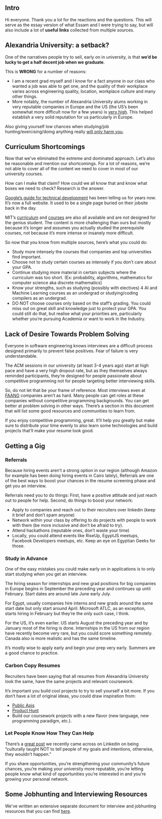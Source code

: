 ## Intro

Hi everyone. Thank you a lot for the reactions and the questions. This will serve as the essay version of what Essam and I were trying to say, but will also include a lot of **useful links** collected from multiple sources.


## Alexandria University: a setback?

One of the narratives people try to sell, early on in university, is that **we’d be lucky to get a half decent job when we graduate**.

This is **WRONG** for a number of reasons:



*   I am a recent grad myself and I know for a fact anyone in our class who wanted a job was able to get one, and the quality of their workplace varies across engineering quality, location, workplace culture and many other things.
*   More notably, the number of Alexandria University alums working in very reputable companies in Europe and the US (the US’s been somewhat more difficult now for a few years) is [very high](https://www.linkedin.com/search/results/people/?facetCurrentCompany=%5B%22309694%22%2C%22207470%22%2C%222494%22%2C%2296622%22%2C%221815218%22%2C%221441%22%2C%221035%22%2C%221586%22%2C%2210667%22%5D&facetPastCompany=%5B%221035%22%2C%221586%22%2C%221441%22%2C%2210667%22%5D&facetSchool=%5B%2212167%22%5D&keywords=software%20engineer&origin=FACETED_SEARCH). This helped establish a very solid reputation for us particularly in Europe.

Also giving yourself low chances when studying/job hunting/exercising/doing anything really [will only harm you](https://en.wikipedia.org/wiki/Strategic_dominance).


## Curriculum Shortcomings 

Now that we’ve eliminated the extreme and dominated approach. Let’s also be reasonable and mention our shortcomings. For a lot of reasons, we’re not able to cover all of the content we need to cover in most of our university courses.

How can I make that claim? How could we all know that and know what boxes we need to check? Research is the answer.

[Google’s guide for technical development](https://techdevguide.withgoogle.com/) has been telling us for years now. It’s now a full website. It used to be a single page buried on their jobsite back in the day.

MIT’s [curriculum](http://catalog.mit.edu/degree-charts/computer-science-engineering-course-6-3/) and [courses](https://ocw.mit.edu/index.htm) are also all available and are not designed for the genius student. The content is more challenging than ours but mostly because it’s longer and assumes you actually studied the prerequisite courses, not because it’s more intense or insanely more difficult.

So now that you know from multiple sources, here’s what you could do:



*   Study more intensely the courses that companies and top universities find important.
*   Choose not to study certain courses as intensely if you don’t care about your GPA.
*   Continue studying more material in certain subjects where the curriculum was too short. (Ex: probability, algorithms, mathematics for computer science aka discrete mathematics)
*   Know your strengths, such as studying (possibly with electives) 4 AI and Machine Learning courses as an undergrad or studying/coding compilers as an undergrad.
*   DO NOT choose courses only based on the staff’s grading. You could miss out on great skill and knowledge just to protect your GPA. You could still do that, but realise what your priorities are, particularly whether you’re pursuing Academia or want to work in the Industry.


## Lack of Desire Towards Problem Solving

Everyone in software engineering knows interviews are a difficult process designed primarily to prevent false positives. Fear of failure is very understandable.

The ACM sessions in our university (at least 3-4 years ago) start at high pace and have a very high dropout rate, but as they themselves always reminded participants, they’re designed for people passionate about competitive programming not for people targeting better interviewing skills.

So, do not let that be your frame of reference. Most interviews even at [FAANG](https://www.investopedia.com/terms/f/faang-stocks.asp) companies aren’t as hard. Many people can get roles at these companies without competitive programming backgrounds. You can get better at problem solving in other ways. There’s a section in this document that will list some good resources and communities to learn from. 

If you enjoy competitive programming, great. It’ll help you greatly but make sure to distribute your time evenly to also learn some technologies and build projects that’ll make your resume look good. 


## Getting a Gig


### Referrals

Because hiring events aren’t a strong option in our region (although Amazon for example has been doing hiring events in Cairo lately), Referrals are one of the best ways to boost your chances in the resume screening phase and get you an interview.

Referrals need you to do things: First, have a positive attitude and just reach out to people for help. Second, do things to boost your network:



*   Apply to companies and reach out to their recruiters over linkedin (keep it brief and don’t spam anyone)
*   Network within your class by offering to do projects with people to work with them (be more inclusive and don’t be afraid to try).
*   Attend hackathons (reputable ones, don’t waste your time)
*   Locally, you could attend events like RiseUp, EgyptJS meetups, Facebook Developers meetups, etc. Keep an eye on Egyptian Geeks for those.


### Study in Advance

One of the easy mistakes you could make early on in applications is to only start studying when you get an interview. 

The hiring season for internships and new grad positions for big companies in Europe begins in September the preceding year and continues up until February. Start dates are around late June early July.

For Egypt, usually companies hire interns and new grads around the same start date but only start around April. Microsoft ATLC, as an exception, starts hiring in February but they’re the only such case, I think.

For the US, it’s even earlier. US starts August the preceding year and by January most of the hiring is done. Internships in the US from our region have recently become very rare, but you could score something remotely. Canada also is more realistic and has the same timeline.

It’s mostly wise to apply early and begin your prep very early. Summers are a good chance to practice.


### Carbon Copy Resumes

Recruiters have been saying that all resumes from Alexandria University look the same, have the same projects and relevant coursework.

It’s important you build cool projects to try to sell yourself a bit more. If you don’t have a lot of original ideas, you could draw inspiration from:



*   [Public Apis](https://github.com/n0shake/Public-APIs)
*   [Product Hunt](producthunt.com)
*   Build our coursework projects with a new flavor (new language, new programming paradigm, etc.).


### Let People Know How They Can Help

There’s a [great post](https://www.linkedin.com/posts/basantshenouda_basantblast-careers-personaldevelopment-activity-6681240475506118656-0kxm) we recently came across on Linkedin on being “culturally taught NOT to tell people of my goals and intentions, otherwise, they wouldn't happen.”

If you share opportunities, you’re strengthening your community’s future chances, you’re making your university more reputable, you’re letting people know what kind of opportunities you’re interested in and you’re growing your personal network.


## Some Jobhunting and Interviewing Resources
We've written an extensive separate document for interview and jobhunting resources that you can find [here](https://github.com/Youssefares/Alexandria-University-CCE-Mini-Handbook/blob/master/Interview%20prep%20and%20job%20hunting.md).
